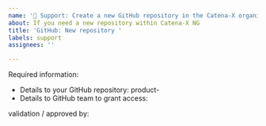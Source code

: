 ```yaml
---
name: '📂 Support: Create a new GitHub repository in the Catena-X organisation'
about: If you need a new repository within Catena-X NG
title: 'GitHub: New repository '
labels: support
assignees: ''

---
```


Required information:
- Details to your GitHub repository: product-<!-- Your_Product_Name -->
- Details to GitHub team to grant access: <!-- github_team_name -->

validation / approved by: <!-- Please add your Product_Owner_GitHub-User-ID -->

